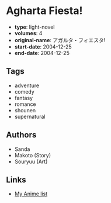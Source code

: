 # Agharta Fiesta!

-   **type**: light-novel
-   **volumes**: 4
-   **original-name**: アガルタ・フィエスタ!
-   **start-date**: 2004-12-25
-   **end-date**: 2004-12-25

## Tags

-   adventure
-   comedy
-   fantasy
-   romance
-   shounen
-   supernatural

## Authors

-   Sanda
-   Makoto (Story)
-   Souryuu (Art)

## Links

-   [My Anime list](https://myanimelist.net/manga/55879/Agharta_Fiesta)
